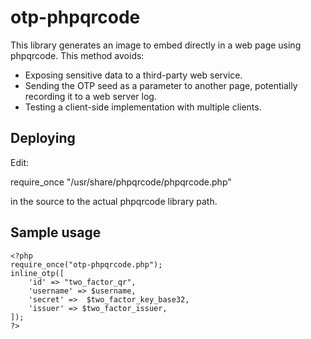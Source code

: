 # otp-phpqrcode

This library generates an image to embed directly in a web page using phpqrcode.
This method avoids:

  * Exposing sensitive data to a third-party web service.
  * Sending the OTP seed as a parameter to another page,
    potentially recording it to a web server log.
  * Testing a client-side implementation with
    multiple clients.

## Deploying

Edit:

   require_once "/usr/share/phpqrcode/phpqrcode.php"

in the source to the actual phpqrcode library path.

## Sample usage

    <?php
    require_once("otp-phpqrcode.php");
    inline_otp([
        'id' => "two_factor_qr",
        'username' => $username,
        'secret' =>  $two_factor_key_base32,
        'issuer' => $two_factor_issuer,
    ]);
    ?>
